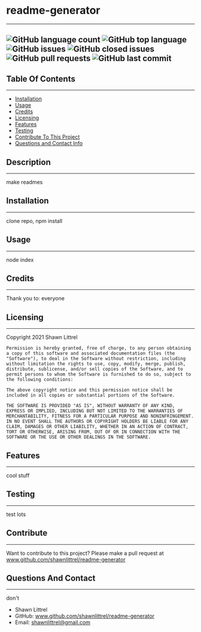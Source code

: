 
    
# readme-generator
---
    
    
![GitHub language count](https://img.shields.io/github/languages/count/shawnlittrel/readme-generator) 
![GitHub top language](https://img.shields.io/github/languages/top/shawnlittrel/readme-generator) 
![GitHub issues](https://img.shields.io/github/issues/shawnlittrel/readme-generator) 
![GitHub closed issues](https://img.shields.io/github/issues-closed/shawnlittrel/readme-generator) 
![GitHub pull requests](https://img.shields.io/github/issues-pr/shawnlittrel/readme-generator) 
![GitHub last commit](https://img.shields.io/github/last-commit/shawnlittrel/readme-generator)
---


    
## Table Of Contents
---
* [Installation](#installation)
* [Usage](#usage)
* [Credits](#credits)
* [Licensing](#licensing)
* [Features](#features)
* [Testing](#testing)
* [Contribute To This Project](#contribute)
* [Questions and Contact Info](#questions-and-contact)

    
## Description
---
make readmes
    

    
## Installation
---
clone repo, npm install


    
## Usage
---
node index


    
## Credits
---
Thank you to:
everyone


    
## Licensing
---
Copyright 2021 Shawn Littrel 
    
    Permission is hereby granted, free of charge, to any person obtaining a copy of this software and associated documentation files (the "Software"), to deal in the Software without restriction, including without limitation the rights to use, copy, modify, merge, publish, distribute, sublicense, and/or sell copies of the Software, and to permit persons to whom the Software is furnished to do so, subject to the following conditions:  
        
    The above copyright notice and this permission notice shall be included in all copies or substantial portions of the Software. 
        
    THE SOFTWARE IS PROVIDED "AS IS", WITHOUT WARRANTY OF ANY KIND, EXPRESS OR IMPLIED, INCLUDING BUT NOT LIMITED TO THE WARRANTIES OF MERCHANTABILITY, FITNESS FOR A PARTICULAR PURPOSE AND NONINFRINGEMENT. IN NO EVENT SHALL THE AUTHORS OR COPYRIGHT HOLDERS BE LIABLE FOR ANY CLAIM, DAMAGES OR OTHER LIABILITY, WHETHER IN AN ACTION OF CONTRACT, TORT OR OTHERWISE, ARISING FROM, OUT OF OR IN CONNECTION WITH THE SOFTWARE OR THE USE OR OTHER DEALINGS IN THE SOFTWARE.


    
## Features
---
cool stuff

    
## Testing
---
test lots


    
## Contribute
---
Want to contribute to this project?  Please make a pull request at www.github.com/shawnlittrel/readme-generator


    
## Questions And Contact
---
don't

* Shawn Littrel
* GitHub: www.github.com/shawnlittrel/readme-generator
* Email: shawnlittrel@gmail.com

    
